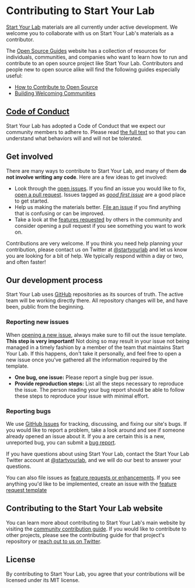# Contributing to Start Your Lab

[Start Your Lab](https://www.startyourlab.com/) materials are all currently under active development. We welcome you to collaborate with us on Start Your Lab's materials as a contributor.

The [Open Source Guides](https://opensource.guide/) website has a collection of resources for individuals, communities, and companies who want to learn how to run and contribute to an open source project like Start Your Lab. Contributors and people new to open source alike will find the following guides especially useful:

- [How to Contribute to Open Source](https://opensource.guide/how-to-contribute/)
- [Building Welcoming Communities](https://opensource.guide/building-community/)

## [Code of Conduct](https://github.com/startyourlab/.github/blob/main/CODE_OF_CONDUCT.md)

Start Your Lab has adopted a Code of Conduct that we expect our community members to adhere to. Please read [the full text](https://github.com/startyourlab/.github/blob/main/CODE_OF_CONDUCT.md) so that you can understand what behaviors will and will not be tolerated.

## Get involved

There are many ways to contribute to Start Your Lab, and many of them **do not involve writing any code**. Here are a few ideas to get involved:

<!-- Must replace `website` in links for within-repository CONTRIBUTING.md files -->

- Look through the [open issues](https://github.com/startyourlab/website/issues). If you find an issue you would like to fix, [open a pull request](#your-first-pull-request). Issues tagged as [_good first issue_](https://github.com/startyourlab/website/labels/good%20first%20issue) are a good place to get started.
- Help us making the materials better. [File an issue](#reporting-new-issues) if you find anything that is confusing or can be improved.
- Take a look at the [features requested](https://github.com/startyourlab/website/labels/enhancement) by others in the community and consider opening a pull request if you see something you want to work on.

Contributions are very welcome. If you think you need help planning your contribution, please contact us on Twitter at [@startyourlab](https://twitter.com/startyourlab) and let us know you are looking for a bit of help. We typically respond within a day or two, and often faster!

## Our development process

Start Your Lab uses [GitHub](https://github.com/startyourlab) repositories as its sources of truth. The active team will be working directly there. All repository changes will be, and have been, public from the beginning.

### Reporting new issues

When [opening a new issue](https://github.com/startyourlab/website/issues/new/choose), always make sure to fill out the issue template. **This step is very important!** Not doing so may result in your issue not being managed in a timely fashion by a member of the team that maintains Start Your Lab. If this happens, don't take it personally, and feel free to open a new issue once you've gathered all the information required by the template.

- **One bug, one issue:** Please report a single bug per issue.
- **Provide reproduction steps:** List all the steps necessary to reproduce the issue. The person reading your bug report should be able to follow these steps to reproduce your issue with minimal effort.

### Reporting bugs

We use [GitHub Issues](https://github.com/startyourlab/website/issues) for tracking, discussing, and fixing our site's bugs. If you would like to report a problem, take a look around and see if someone already opened an issue about it. If you a are certain this is a new, unreported bug, you can submit a [bug report](#reporting-new-issues).

If you have questions about using Start Your Lab, contact the Start Your Lab Twitter account at [@startyourlab](https://twitter.com/startyourlab), and we will do our best to answer your questions.

You can also file issues as [feature requests or enhancements](https://github.com/startyourlab/website/labels/feature). If you see anything you'd like to be implemented, create an issue with the [feature request template](https://github.com/startyourlab/website/issues/new?assignees=&labels=feature%2C+needs+triage&template=feature_request.md)

## Contributing to the Start Your Lab website

You can learn more about contributing to Start Your Lab's main website by visiting the [community contribution guide](https://www.startyourlab.com/community/contributing). If you would like to contribute to other projects, please see the contributing guide for that project's repository or [reach out to us on Twitter](https://twitter.com/startyourlab).

## License

By contributing to Start Your Lab, you agree that your contributions will be licensed under its MIT license.
